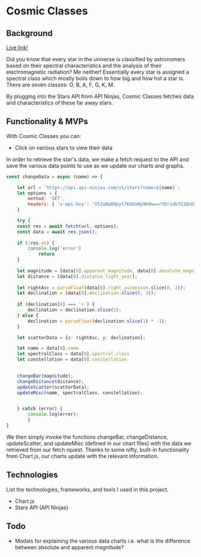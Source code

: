 # Cosmic Classes
## Background

[Live link!](https://wremsen.github.io/CosmicClasses/)

Did you know that every star in the universe is classified by astronomers based on their spectral characteristics and the analysis of their electromagnetic radiation? Me neither! Essentially every star is assigned a spectral class which mostly boils down to how big and how hot a star is. There are seven classes: O, B, A, F, G, K, M.

By plugging into the Stars API from API Ninjas, Cosmic Classes fetches data and characteristics of these far away stars.

## Functionality & MVPs

With Cosmic Classes you can:

- Click on various stars to view their data

In order to retrieve the star's data, we make a fetch request to the API and save the various data points to use as we update our charts and graphs.

```js
const changeData = async (name) => {

    let url = `https://api.api-ninjas.com/v1/stars?name=${name}`;
    let options = {
        method: 'GET',
        headers: { 'x-api-key': 'V5JuNaDQpyt7KUdxNy9K0w==rYDridkfG3Qn0ZSZ' }
    }

    try {
    const res = await fetch(url, options);
    const data = await res.json();
        
    if (!res.ok) {
        console.log('error')
            return
    }
        
    let magnitude = [data[0].apparent_magnitude, data[0].absolute_magnitude];
    let distance = [data[0].distance_light_year];
    
    let rightAsc = parseFloat(data[0].right_ascension.slice(0, 2));
    let declination = (data[0].declination.slice(0, 3));
    
    if (declination[0] === '+') {
        declination = declination.slice(1);
    } else {
        declination = parseFloat(declination.slice(1) * -1);
    }

    let scatterData = {x: rightAsc, y: declination};

    let name = data[0].name
    let spectralClass = data[0].spectral_class
    let constellation = data[0].constellation

    
    changeBar(magnitude);
    changeDistance(distance);
    updateScatter(scatterData);
    updateMisc(name, spectralClass, constellation);


    } catch (error) {
        console.log(error);
        }
}
```

We then simply invoke the functions changeBar, changeDistance, updateScatter, and updateMisc (defined in our chart files) with the data we retrieved from our fetch rquest. Thanks to some nifty, built-in functionality from Chart.js, our charts update with the relevant information.


## Technologies

List the technologies, frameworks, and tools I used in this project. 

- Chart.js
- Stars API (API Ninjas)

## Todo

- Modals for explaining the various data charts i.e. what is the difference between absolute and apparent magnitude?

